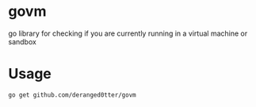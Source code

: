 # govm
go library for checking if you are currently running in a virtual machine or sandbox

# Usage
```
go get github.com/deranged0tter/govm
```